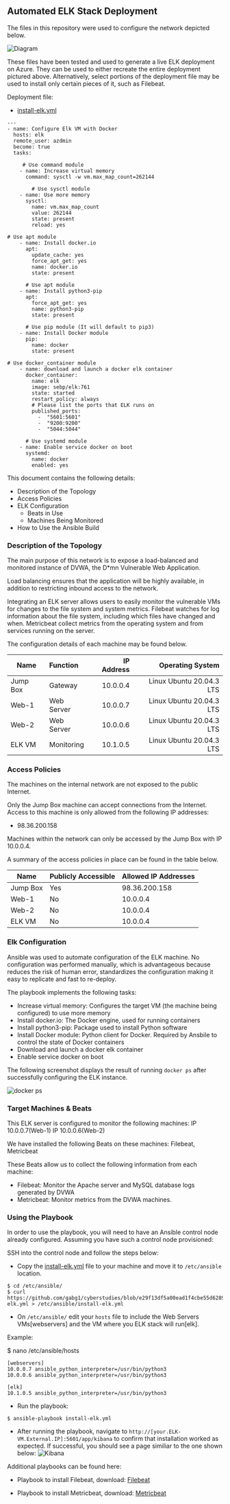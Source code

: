 ## Automated ELK Stack Deployment

The files in this repository were used to configure the network depicted below.

![Diagram](https://github.com/gabg1/cyberstudies/blob/1b954f0d346a2220ff6da098eeeadb92bff322b4/Diagrams/Diagramend.png?raw=true)

These files have been tested and used to generate a live ELK deployment on Azure. They can be used to either recreate the entire deployment pictured above. 
Alternatively, select portions of the deployment file may be used to install only certain pieces of it, such as Filebeat.

Deployment file: 

  - [install-elk.yml](https://github.com/gabg1/cyberstudies/blob/43d3b2c0d88cf29713b89d2e328ddd7452f79337/Ansible/install-elk.yml)

```
---
- name: Configure Elk VM with Docker
  hosts: elk
  remote_user: azdmin
  become: true
  tasks:

     # Use command module
    - name: Increase virtual memory
      command: sysctl -w vm.max_map_count=262144

        # Use sysctl module
    - name: Use more memory
      sysctl:
        name: vm.max_map_count
        value: 262144
        state: present
        reload: yes

# Use apt module
    - name: Install docker.io
      apt:
        update_cache: yes
        force_apt_get: yes
        name: docker.io
        state: present

      # Use apt module
    - name: Install python3-pip
      apt:
        force_apt_get: yes
        name: python3-pip
        state: present

      # Use pip module (It will default to pip3)
    - name: Install Docker module
      pip:
        name: docker
        state: present       

# Use docker_container module
    - name: download and launch a docker elk container
      docker_container:
        name: elk
        image: sebp/elk:761
        state: started
        restart_policy: always
        # Please list the ports that ELK runs on
        published_ports:
          -  "5601:5601"
          -  "9200:9200"
          -  "5044:5044"

      # Use systemd module
    - name: Enable service docker on boot
      systemd:
        name: docker
        enabled: yes
```        

This document contains the following details:
- Description of the Topology
- Access Policies
- ELK Configuration
  - Beats in Use
  - Machines Being Monitored
- How to Use the Ansible Build


### Description of the Topology

The main purpose of this network is to expose a load-balanced and monitored instance of DVWA, the D*mn Vulnerable Web Application.

Load balancing ensures that the application will be highly available, in addition to restricting inbound access to the network. 

Integrating an ELK server allows users to easily monitor the vulnerable VMs for changes to the file system and system metrics.
Filebeat watches for log information about the file system, including which files have changed and when.
Metricbeat collect metrics from the operating system and from services running on the server.

The configuration details of each machine may be found below.

| Name     | Function    | IP Address  | Operating System        |
|----------|:------------|------------:|------------------------:|
| Jump Box | Gateway     | 10.0.0.4    | Linux Ubuntu 20.04.3 LTS|
| Web-1    | Web Server  | 10.0.0.7    | Linux Ubuntu 20.04.3 LTS|
| Web-2    | Web Server  | 10.0.0.6    | Linux Ubuntu 20.04.3 LTS|
| ELK VM   | Monitoring  | 10.1.0.5    | Linux Ubuntu 20.04.3 LTS|

### Access Policies

The machines on the internal network are not exposed to the public Internet. 

Only the Jump Box machine can accept connections from the Internet. Access to this machine is only allowed from the following IP addresses:
- 98.36.200.158

Machines within the network can only be accessed by the Jump Box with IP 10.0.0.4.


A summary of the access policies in place can be found in the table below.

| Name     | Publicly Accessible | Allowed IP Addresses   |
|----------|---------------------|------------------------|
| Jump Box | Yes                 | 98.36.200.158          |
| Web-1    | No                  | 10.0.0.4               |
| Web-2    | No                  | 10.0.0.4               |
| ELK VM   | No                  | 10.0.0.4               |

### Elk Configuration

Ansible was used to automate configuration of the ELK machine. No configuration was performed manually, which is advantageous because reduces the risk of human error, standardizes the configuration making it easy to replicate and fast to re-deploy. 

The playbook implements the following tasks:
- Increase virtual memory: Configures the target VM (the machine being configured) to use more memory
- Install docker.io: The Docker engine, used for running containers
- Install python3-pip:  Package used to install Python software
- Install Docker module: Python client for Docker. Required by Ansbile to control the state of Docker containers
- Download and launch a docker elk container
- Enable service docker on boot

The following screenshot displays the result of running `docker ps` after successfully configuring the ELK instance.

![docker ps](https://github.com/gabg1/cyberstudies/blob/43d3b2c0d88cf29713b89d2e328ddd7452f79337/Diagrams/Day%201%20Screenshot/docker_ps.png?raw=true)

### Target Machines & Beats
This ELK server is configured to monitor the following machines:
IP 10.0.0.7(Web-1) IP 10.0.0.6(Web-2)

We have installed the following Beats on these machines:
Filebeat, Metricbeat

These Beats allow us to collect the following information from each machine:
- Filebeat: Monitor the Apache server and MySQL database logs generated by DVWA
- Metricbeat: Monitor metrics from the DVWA machines.  



### Using the Playbook
In order to use the playbook, you will need to have an Ansible control node already configured. Assuming you have such a control node provisioned: 

SSH into the control node and follow the steps below:
- Copy the [install-elk.yml](https://github.com/gabg1/cyberstudies/blob/43d3b2c0d88cf29713b89d2e328ddd7452f79337/Ansible/install-elk.yml) file to your machine and move it to `/etc/ansible` location.
```
$ cd /etc/ansible/ 
$ curl https://github.com/gabg1/cyberstudies/blob/e29f13df5a00ead1f4cbe55d6289f2084d5dac1e/Ansible/install-elk.yml > /etc/ansible/install-elk.yml
```

- On `/etc/ansible/` edit your `hosts` file to include the Web Servers VMs[webservers] and the VM where you ELK stack will run[elk]. 

Example:

$ nano /etc/ansible/hosts

```
[webservers]
10.0.0.7 ansible_python_interpreter=/usr/bin/python3
10.0.0.6 ansible_python_interpreter=/usr/bin/python3

[elk]
10.1.0.5 ansible_python_interpreter=/usr/bin/python3
```
 
- Run the playbook:
```
$ ansible-playbook install-elk.yml 
```
- After running the playbook, navigate to  `http://[your.ELK-VM.External.IP]:5601/app/kibana` to confirm that installation worked as expected. If successful, you should see a page similiar to the one shown below: 
![Kibana](https://github.com/gabg1/cyberstudies/blob/e29f13df5a00ead1f4cbe55d6289f2084d5dac1e/Diagrams/Day%201%20Screenshot/kibana_dash.png?raw=true)

Additional playbooks can be found here:
- Playbook to install Filebeat, download: [Filebeat](https://github.com/gabg1/cyberstudies/blob/e29f13df5a00ead1f4cbe55d6289f2084d5dac1e/Ansible/filebeat-playbook.yml)

- Playbook to install Metricbeat, download: [Metricbeat](https://github.com/gabg1/cyberstudies/blob/e29f13df5a00ead1f4cbe55d6289f2084d5dac1e/Ansible/metricbeat-playbook.yml)

